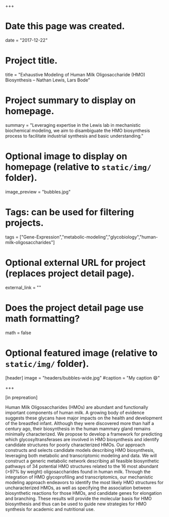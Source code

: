 +++
# Date this page was created.
date = "2017-12-22"

# Project title.
title = "Exhaustive Modeling of Human Milk Oligosaccharide (HMO) Biosynthesis – Nathan Lewis, Lars Bode"

# Project summary to display on homepage.
summary = "Leveraging expertise in the Lewis lab in mechanistic biochemical modeling, we aim to disambiguate the HMO biosynthesis process to facilitate industrial synthesis and basic understanding."

# Optional image to display on homepage (relative to `static/img/` folder).
image_preview = "bubbles.jpg"

# Tags: can be used for filtering projects.
tags = ["Gene-Expression","metabolic-modeling","glycobiology","human-milk-oligosaccharides"]

# Optional external URL for project (replaces project detail page).
external_link = ""

# Does the project detail page use math formatting?
math = false

# Optional featured image (relative to `static/img/` folder).
[header]
image = "headers/bubbles-wide.jpg"
#caption = "My caption :smile:"

+++

[in prepreation]

Human Milk Oligosaccharides (HMOs) are abundant and functionally important components of human milk. A growing body of evidence suggests these glycans have major impacts on the health and development of the breastfed infant. Although they were discovered more than half a century ago, their biosynthesis in the human mammary gland remains minimally characterized. We propose to develop a framework for predicting which glycosyltransferases are involved in HMO biosynthesis and identify candidate structures for poorly characterized HMOs. Our approach constructs and selects candidate models describing HMO biosynthesis, leveraging both metabolic and transcriptomic modeling and data. We will construct a generic metabolic network describing all feasible biosynthetic pathways of 34 potential HMO structures related to the 16 most abundant (&gt;97% by weight) oligosaccharides found in human milk. Through the integration of HMO glycoprofiling and transcriptomics, our mechanistic modeling approach endeavors to identify the most likely HMO structures for uncharacterized HMOs, as well as specifying the association between biosynthetic reactions for those HMOs, and candidate genes for elongation and branching. These results will provide the molecular basis for HMO biosynthesis and thus can be used to guide new strategies for HMO synthesis for academic and nutritional use.